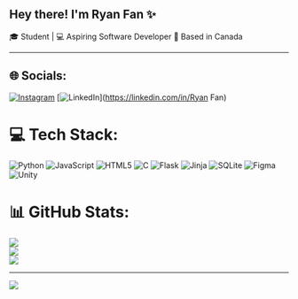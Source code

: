 ## Hey there! I'm Ryan Fan ✨

🎓 Student | 💻 Aspiring Software Developer 
📍 Based in Canada  

---

## 🌐 Socials:
[![Instagram](https://img.shields.io/badge/Instagram-%23E4405F.svg?logo=Instagram&logoColor=white)](https://instagram.com/rayinfans) [![LinkedIn](https://img.shields.io/badge/LinkedIn-%230077B5.svg?logo=linkedin&logoColor=white)](https://linkedin.com/in/Ryan Fan) 

# 💻 Tech Stack:
![Python](https://img.shields.io/badge/python-3670A0?style=for-the-badge&logo=python&logoColor=ffdd54) ![JavaScript](https://img.shields.io/badge/javascript-%23323330.svg?style=for-the-badge&logo=javascript&logoColor=%23F7DF1E) ![HTML5](https://img.shields.io/badge/html5-%23E34F26.svg?style=for-the-badge&logo=html5&logoColor=white) ![C](https://img.shields.io/badge/c-%2300599C.svg?style=for-the-badge&logo=c&logoColor=white) ![Flask](https://img.shields.io/badge/flask-%23000.svg?style=for-the-badge&logo=flask&logoColor=white) ![Jinja](https://img.shields.io/badge/jinja-white.svg?style=for-the-badge&logo=jinja&logoColor=black) ![SQLite](https://img.shields.io/badge/sqlite-%2307405e.svg?style=for-the-badge&logo=sqlite&logoColor=white) ![Figma](https://img.shields.io/badge/figma-%23F24E1E.svg?style=for-the-badge&logo=figma&logoColor=white) ![Unity](https://img.shields.io/badge/unity-%23000000.svg?style=for-the-badge&logo=unity&logoColor=white)
# 📊 GitHub Stats:
![](https://github-readme-stats.vercel.app/api?username=RyAn239-a&theme=dark&hide_border=false&include_all_commits=false&count_private=false)<br/>
![](https://nirzak-streak-stats.vercel.app/?user=RyAn239-a&theme=dark&hide_border=false)<br/>
![](https://github-readme-stats.vercel.app/api/top-langs/?username=RyAn239-a&theme=dark&hide_border=false&include_all_commits=false&count_private=false&layout=compact)

---
[![](https://visitcount.itsvg.in/api?id=RyAn239-a&icon=0&color=12)](https://visitcount.itsvg.in)

<!-- Proudly created with GPRM ( https://gprm.itsvg.in ) -->
